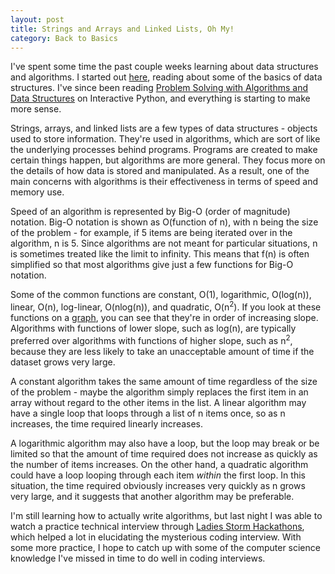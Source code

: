 ```yaml
---
layout: post
title: Strings and Arrays and Linked Lists, Oh My!
category: Back to Basics
---
```


I've spent some time the past couple weeks learning about data structures and algorithms. I started out [here](http://code.tutsplus.com/tutorials/algorithms-and-data-structures--cms-20437), reading about some of the basics of data structures. I've since been reading [Problem Solving with Algorithms and Data Structures](http://interactivepython.org/runestone/static/pythonds/index.html) on Interactive Python, and everything is starting to make more sense.

Strings, arrays, and linked lists are a few types of data structures - objects used to store information. They're used in algorithms, which are sort of like the underlying processes behind programs. Programs are created to make certain things happen, but algorithms are more general. They focus more on the details of how data is stored and manipulated. As a result, one of the main concerns with algorithms is their effectiveness in terms of speed and memory use.

Speed of an algorithm is represented by Big-O (order of magnitude) notation. Big-O notation is shown as O(function of n), with n being the size of the problem - for example, if 5 items are being iterated over in the algorithm, n is 5. Since algorithms are not meant for particular situations, n is sometimes treated like the limit to infinity. This means that f(n) is often simplified so that most algorithms give just a few functions for Big-O notation.

Some of the common functions are constant, O(1), logarithmic, O(log(n)), linear, O(n), log-linear, O(nlog(n)), and quadratic, O(n<sup>2</sup>). If you look at these functions on a [graph](http://interactivepython.org/runestone/static/pythonds/AlgorithmAnalysis/BigONotation.html), you can see that they're in order of increasing slope. Algorithms with functions of lower slope, such as log(n), are typically preferred over algorithms with functions of higher slope, such as n<sup>2</sup>, because they are less likely to take an unacceptable amount of time if the dataset grows very large.

A constant algorithm takes the same amount of time regardless of the size of the problem - maybe the algorithm simply replaces the first item in an array without regard to the other items in the list. A linear algorithm may have a single loop that loops through a list of n items once, so as n increases, the time required linearly increases.

A logarithmic algorithm may also have a loop, but the loop may break or be limited so that the amount of time required does not increase as quickly as the number of items increases. On the other hand, a quadratic algorithm could have a loop looping through each item <em>within</em> the first loop. In this situation, the time required obviously increases very quickly as n grows very large, and it suggests that another algorithm may be preferable.

I'm still learning how to actually write algorithms, but last night I was able to watch a practice technical interview through [Ladies Storm Hackathons](https://www.facebook.com/groups/LadiesStormHackathons/), which helped a lot in elucidating the mysterious coding interview. With some more practice, I hope to catch up with some of the computer science knowledge I've missed in time to do well in coding interviews.
